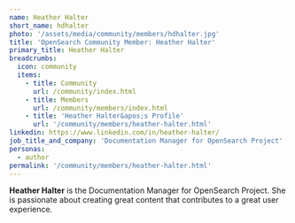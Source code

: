 ```yaml
---
name: Heather Halter
short_name: hdhalter
photo: '/assets/media/community/members/hdhalter.jpg'
title: 'OpenSearch Community Member: Heather Halter'
primary_title: Heather Halter
breadcrumbs:
  icon: community
  items:
    - title: Community
      url: /community/index.html
    - title: Members
      url: /community/members/index.html
    - title: 'Heather Halter&apos;s Profile'
      url: '/community/members/heather-halter.html'
linkedin: https://www.linkedin.com/in/heather-halter/
job_title_and_company: 'Documentation Manager for OpenSearch Project'
personas:
  - author
permalink: '/community/members/heather-halter.html'
---
```


**Heather Halter** is the Documentation Manager for OpenSearch Project. She is passionate about creating great content that contributes to a great user experience.